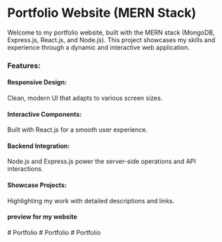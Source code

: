 <h1>Portfolio Website (MERN Stack)</h1>
Welcome to my portfolio website, built with the MERN stack (MongoDB, Express.js, React.js, and Node.js). This project showcases my skills and experience through a dynamic and interactive web application.

<h3>Features:</h3>

<h4>Responsive Design:</h4> Clean, modern UI that adapts to various screen sizes.
<h4>Interactive Components:</h4> Built with React.js for a smooth user experience.
<h4>Backend Integration:</h4> Node.js and Express.js power the server-side operations and API interactions.
<h4>Showcase Projects:</h4> Highlighting my work with detailed descriptions and links.


<h4>preview for my website</h4>


<!-- ![Screenshot 2024-08-23 134120](https://github.com/user-attachments/assets/6c30fcc0-cb31-455d-a384-4858f9392b68) -->
#   P o r t f o l i o 
 
 #   P o r t f o l i o 
 
 #   P o r t f o l i o  
 